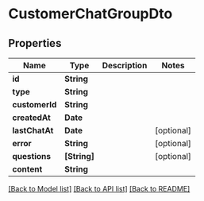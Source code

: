 # CustomerChatGroupDto

## Properties
Name | Type | Description | Notes
------------ | ------------- | ------------- | -------------
**id** | **String** |  | 
**type** | **String** |  | 
**customerId** | **String** |  | 
**createdAt** | **Date** |  | 
**lastChatAt** | **Date** |  | [optional] 
**error** | **String** |  | [optional] 
**questions** | **[String]** |  | [optional] 
**content** | **String** |  | 

[[Back to Model list]](../README.md#documentation-for-models) [[Back to API list]](../README.md#documentation-for-api-endpoints) [[Back to README]](../README.md)


